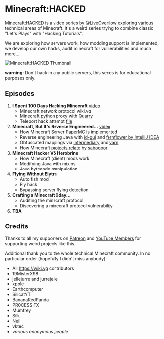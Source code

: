 # Minecraft:HACKED

[Minecraft:HACKED](https://www.youtube.com/playlist?list=PLhixgUqwRTjwvBI-hmbZ2rpkAl4lutnJG) is a video series by [@LiveOverflow](https://twitter.com/LiveOverflow) exploring various technical areas of Minecraft. It's a weird series trying to combine classic "Let's Plays" with "Hacking Tutorials".

We are exploring how servers work, how modding support is implemented, we develop our own hacks, audit minecraft for vulnerabilities and much more...

![Minecraft:HACKED Thumbnail](https://img.youtube.com/vi/Ekcseve-mOg/maxresdefault.jpg)

**warning**: Don't hack in any public servers, this series is for educational purposes only.

## Episodes

1. **I Spent 100 Days Hacking Minecraft** [video](https://www.youtube.com/watch?v=Ekcseve-mOg&list=PLhixgUqwRTjwvBI-hmbZ2rpkAl4lutnJG&index=1)
   - Minecraft network protocol [wiki.vg](https://wiki.vg/Protocol)
   - Minecraft python proxy with [Quarry](https://github.com/barneygale/quarry)
   - Teleport hack attempt [file](/01_protocol_proxy/teleport_proxy.py)
2. **Minecraft, But It's Reverse Engineered...** [video](https://www.youtube.com/watch?v=OXdFckukh2I&list=PLhixgUqwRTjwvBI-hmbZ2rpkAl4lutnJG&index=3)
   - How Minecraft Server [PaperMC](https://github.com/PaperMC/Paper) is implemented
   - Reverse engineering Java with [jd-gui](http://java-decompiler.github.io/) and [fernflower by IntelliJ IDEA](https://www.jetbrains.com/idea/)
   - Obfuscated mappings via [intermediary](https://github.com/FabricMC/intermediary) and [yarn](https://github.com/FabricMC/yarn/tree/1.18.2-pre3/mappings/net/minecraft)
   - How Minecraft [projects relate](https://raw.githubusercontent.com/saboooor/fork-graph/main/img.png) by [saboooor](https://github.com/saboooor/fork-graph)
3. **Minecraft Hacker VS Herobrine**
   - How Minecraft (client) mods work
   - Modifying Java with mixins
   - Java bytecode manipulation
4. **Flying Without Elytra**
   - Auto fish mod
   - Fly hack
   - Bypassing server flying detection
5. **Crafting a Minecraft 0day...**
   - Auditing the minecraft protocol
   - Discovering a minecraft protocol vulnerability
6. **TBA**

## Credits

Thanks to all my supporters on [Patreon](https://www.patreon.com/liveoverflow) and [YouTube Members](https://www.youtube.com/c/LiveOverflow/join) for supporting weird projects like this.

Additional thank you to the whole technical Minecraft community. In no particular order (hopefully I didn't miss anybody):

- All https://wiki.vg contributors
- 19MisterX98
- jellejurre and jurrejelle
- xpple
- Earthcomputer
- SilicatYT
- BananaRedPanda
- PR0CESS FX
- Mumfrey
- Silk
- Neil
- vktec
- _various anonymous people_
